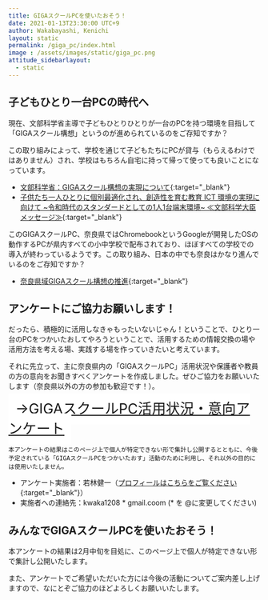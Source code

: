 ```yaml
---
title: GIGAスクールPCを使いたおそう！
date: 2021-01-13T23:30:00 UTC+9
author: Wakabayashi, Kenichi
layout: static
permalink: /giga_pc/index.html
image : /assets/images/static/giga_pc.png
attitude_sidebarlayout:
  - static
---
```

## 子どもひとり一台PCの時代へ
現在、文部科学省主導で子どもひとりひとりが一台のPCを持つ環境を目指して「GIGAスクール構想」というのが進められているのをご存知ですか？

この取り組みによって、学校を通じて子どもたちにPCが貸与（もらえるわけではありません）され、学校はもちろん自宅に持って帰って使っても良いことになっています。

- [文部科学省：GIGAスクール構想の実現について](https://www.mext.go.jp/a_menu/other/index_00001.htm){:target="_blank"}
- [子供たち一人ひとりに個別最適化され、創造性を育む教育 ICT 環境の実現に向けて ~令和時代のスタンダードとしての1人1台端末環境~ ≪文部科学大臣メッセージ≫](https://www.mext.go.jp/content/20191225-mxt_syoto01_000003278_03.pdf){:target="_blank"}

このGIGAスクールPC、奈良県ではChromebookというGoogleが開発したOSの動作するPCが県内すべての小中学校で配布されており、ほぼすべての学校での導入が終わっているようです。この取り組み、日本の中でも奈良はかなり進んでいるのをご存知ですか？

- [奈良県域GIGAスクール構想の推進](http://www.e-net.nara.jp/kenkyo/index.cfm/27,2191,109,html){:target="_blank"}

## アンケートにご協力お願いします！
だったら、積極的に活用しなきゃもったいないじゃん！ということで、ひとり一台のPCをつかいたおしてやろうということで、活用するための情報交換の場や活用方法を考える場、実践する場を作っていきたいと考えています。

それに先立って、主に奈良県内の「GIGAスクールPC」活用状況や保護者や教員の方の意向をお聞きすべくアンケートを作成しました。ぜひご協力をお願いいたします（奈良県以外の方の参加も歓迎です！）。

<a href="https://forms.gle/ErWzBFaJ2jyDYNNG7" target="_blank" style="font-size:2em; background-color:white; padding:0.5em; margin: 10px 0">→GIGAスクールPC活用状況・意向アンケート</a>

```
本アンケートの結果はこのページ上で個人が特定できない形で集計し公開するとともに、今後予定されている「GIGAスクールPCをつかいたおす」活動のために利用し、それ以外の目的には使用いたしません。
```

- アンケート実施者：若林健一（[プロフィールはこちらをご覧ください](https://crssrds.jp/aboutme/){:target="_blank"}）
- 実施者への連絡先：kwaka1208 * gmail.coom (* を @に変更してください)



## みんなでGIGAスクールPCを使いたおそう！
本アンケートの結果は2月中旬を目処に、このページ上で個人が特定できない形で集計し公開いたします。

また、アンケートでご希望いただいた方には今後の活動についてご案内差し上げますので、なにとぞご協力のほどよろしくお願いいたします。